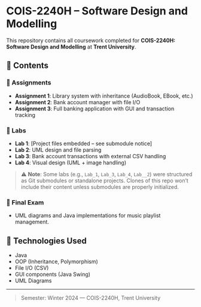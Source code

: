 # COIS-2240H – Software Design and Modelling

This repository contains all coursework completed for **COIS-2240H: Software Design and Modelling** at **Trent University**.

## 📁 Contents

### 🧾 Assignments
- **Assignment 1**: Library system with inheritance (AudioBook, EBook, etc.)
- **Assignment 2**: Bank account manager with file I/O
- **Assignment 3**: Full banking application with GUI and transaction tracking

### 🧪 Labs
- **Lab 1**: [Project files embedded – see submodule notice]
- **Lab 2**: UML design and file parsing
- **Lab 3**: Bank account transactions with external CSV handling
- **Lab 4**: Visual design (UML + image handling)

> ⚠️ **Note**: Some labs (e.g., `Lab_1`, `Lab_3`, `Lab_4`, `Lab__2`) were structured as Git submodules or standalone projects. Clones of this repo won’t include their content unless submodules are properly initialized.

### 🧠 Final Exam
- UML diagrams and Java implementations for music playlist management.

## 📌 Technologies Used

- Java
- OOP (Inheritance, Polymorphism)
- File I/O (CSV)
- GUI components (Java Swing)
- UML Diagrams

---

> Semester: Winter 2024 — COIS-2240H, Trent University
